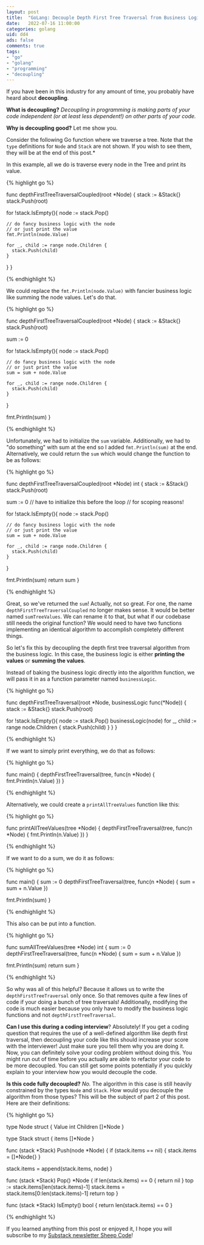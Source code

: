 ```yaml
---
layout: post
title:  "GoLang: Decouple Depth First Tree Traversal from Business Logic"
date:   2022-07-16 11:00:00
categories: golang
uid: dd4
ads: false
comments: true
tags:
- "go"
- "golang"
- "programming"
- "decoupling"
---
```


If you have been in this industry for any amount of
time, you probably have heard about **decoupling**. 

**What is decoupling?** *Decoupling in programming is making parts of your code independent (or at least less dependent!) on other parts of your code.*

**Why is decoupling good?** Let me show you.

Consider the following Go function where we traverse a tree. Note that the `type` definitions for `Node` and `Stack` are not shown. If you wish to see them, they will be at the end of this post.*

In this example, all we do is traverse every node in the Tree and print its value. 

{% highlight go %}

func depthFirstTreeTraversalCoupled(root *Node) {
  stack := &Stack{}
  stack.Push(root)

  for !stack.IsEmpty(){
    node := stack.Pop()

    // do fancy business logic with the node
    // or just print the value
    fmt.Println(node.Value)
    
    for _, child := range node.Children {
      stack.Push(child)
    }
  }
}

{% endhighlight %}

We could replace the `fmt.Println(node.Value)` with fancier business logic like summing the node values. Let's do that.

{% highlight go %}

func depthFirstTreeTraversalCoupled(root *Node) {
  stack := &Stack{}
  stack.Push(root)

  sum := 0

  for !stack.IsEmpty(){
    node := stack.Pop()

    // do fancy business logic with the node
    // or just print the value
    sum = sum + node.Value
    
    for _, child := range node.Children {
      stack.Push(child)
    }
  }

  fmt.Println(sum)
}

{% endhighlight %}

Unfortunately, we had to initialize the `sum` variable. Additionally, we had to "do something" with sum at the end so I added `fmt.Println(sum)` at the end. Alternatively, we could return the `sum` which would change the function to be as follows:

{% highlight go %}

func depthFirstTreeTraversalCoupled(root *Node) int {
  stack := &Stack{}
  stack.Push(root)

  sum := 0 // have to initialize this before the loop
  // for scoping reasons!

  for !stack.IsEmpty(){
    node := stack.Pop()

    // do fancy business logic with the node
    // or just print the value
    sum = sum + node.Value
    
    for _, child := range node.Children {
      stack.Push(child)
    }
  }

  fmt.Println(sum)
  return sum
}

{% endhighlight %}

Great, so we've returned the `sum`! Actually, not so great. For one, the name `depthFirstTreeTraversalCoupled` no longer makes sense. It would be better named `sumTreeValues`. We can rename it to that, but what if our codebase still needs the original function? We would need to have two functions implementing an identical algorithm to accomplish completely different things.

So let's fix this by decoupling the depth first tree traversal algorithm from the business logic. In this case, the business logic is either **printing the values** or **summing the values**.

Instead of baking the business logic directly into the algorithm function, we will pass it in as a function parameter named `businessLogic`. 

{% highlight go %}

func depthFirstTreeTraversal(root *Node,  businessLogic func(*Node)) {
  stack := &Stack{}
  stack.Push(root)

  for !stack.IsEmpty(){
    node := stack.Pop()
    businessLogic(node)
    for _, child := range node.Children {
      stack.Push(child)
    }
  }
}

{% endhighlight %}

If we want to simply print everything, we do that as follows:

{% highlight go %}

func main() {
  depthFirstTreeTraversal(tree, func(n *Node) {
    fmt.Println(n.Value)
  })
}

{% endhighlight %}

Alternatively, we could create a `printAllTreeValues` function like this:

{% highlight go %}

func printAllTreeValues(tree *Node) {
  depthFirstTreeTraversal(tree, func(n *Node) {
    fmt.Println(n.Value)
  })
}

{% endhighlight %}

If we want to do a sum, we do it as follows:

{% highlight go %}

func main() {
  sum := 0
  depthFirstTreeTraversal(tree, func(n *Node) {
    sum = sum + n.Value
  })

  fmt.Println(sum)
}

{% endhighlight %}

This also can be put into a function.

{% highlight go %}

func sumAllTreeValues(tree *Node) int {
  sum := 0
  depthFirstTreeTraversal(tree, func(n *Node) {
    sum = sum + n.Value
  })

  fmt.Println(sum)
  return sum
}

{% endhighlight %}

So why was all of this helpful? Because it allows us to write the `depthFirstTreeTraversal` only once. So that removes quite a few lines of code if your doing a bunch of tree traversals! Additionally, modifying the code is much easier because you only have to modify the business logic functions and not `depthFirstTreeTraversal`. 

**Can I use this during a coding interview**? Absolutely! If you get a coding question that requires the use of a well-defined algorithm like depth first traversal, then decoupling your code like this should increase your score with the interviewer! Just make sure you tell them why you are doing it. Now, you can definitely solve your coding problem without doing this. You might run out of time before you actually are able to refactor your code to be more decoupled. You can still get some points potentially if you quickly explain to your interview how you would decouple the code.

**Is this code fully decoupled?** _No._ The algorithm in this case is still heavily constrained by the types `Node` and `Stack`. How would you decouple the algorithm from those types? This will be the subject of part 2 of this post. Here are their definitions:

{% highlight go %}

type Node struct {
  Value int
  Children []*Node
}

type Stack struct {
  items []*Node
}

func (stack *Stack) Push(node *Node) {
  if (stack.items == nil) {
    stack.items = []*Node{}
  }

  stack.items = append(stack.items, node)
}

func (stack *Stack) Pop() *Node {
  if len(stack.items) == 0 {
    return nil
  }
  top := stack.items[len(stack.items)-1]
  stack.items = stack.items[0:len(stack.items)-1]
  return top
}

func (stack *Stack) IsEmpty() bool {
  return len(stack.items) == 0
}

{% endhighlight %}

If you learned anything from this post or enjoyed it, I hope you will subscribe to my [Substack newsletter Sheep Code](https://sheepcode.substack.com)!